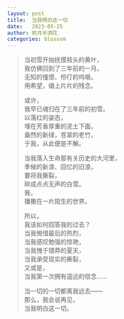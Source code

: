 ```yaml
---
layout: post
title:  当我明白这一切
date:   2023-05-25
author: 皎月半洒花
categories: blossom
---
```


>   当初雪开始抚摸枝头的黄叶，  
>   我仿佛回到了三年前的一月。  
>   无知的憧憬、伶仃的呜咽，  
>   用希望，缀上片片的残念。
>   
>   或许，  
>   我早已魂归在了三年前的初雪。  
>   以落红的姿态，  
>   埋在芳香厚重的泥土下面。  
>   盎然的新绿，苍翠的老竹，  
>   于我，从此便是不解。  
>   
>   当我落入生命那有关历史的大河里，  
>   季候的新浪、回忆的旧浪，  
>   要将我撕裂，  
>   碎成点点无声的白雪。  
>   我，  
>   播撒在一片陌生的世界。  
>   
>   所以，  
>   我该如何回答我的过去？  
>   当我惋惜最后的热烈，  
>   当我感叹勉强的惊艳，  
>   当我愧于错莽的夏天，  
>   当我承受现实的撕裂，  
>   又或是，  
>   当我第一次拥有遥远的信念……  
>   
>   当一切的一切都离我远去——  
>   那么，我会说再见，  
>   当我明白这一切。  